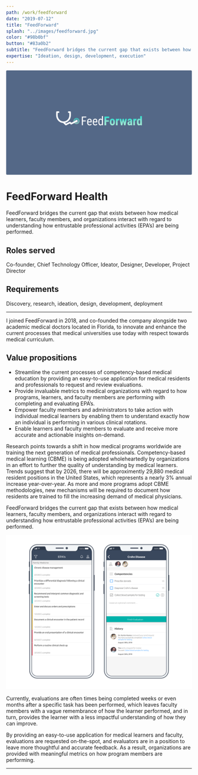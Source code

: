 ```yaml
---
path: /work/feedforward
date: "2019-07-12"
title: "FeedForward"
splash: "../images/feedforward.jpg"
color: "#98b0bf"
button: "#83a0b2"
subtitle: "FeedForward bridges the current gap that exists between how medical learners, faculty members, and organizations interact with regard to understanding how entrustable professional activities (EPA’s) are being performed."
expertise: "Ideation, design, development, execution"
---
```


<img alt="FeedForward" src="../images/feedforward-splash.png">

# FeedForward Health

FeedForward bridges the current gap that exists between how medical learners, faculty members, and organizations interact with regard to understanding how entrustable professional activities (EPA’s) are being performed.

## Roles served

Co-founder, Chief Technology Officer, Ideator, Designer, Developer, Project Director

## Requirements

Discovery, research, ideation, design, development, deployment

---

I joined FeedForward in 2018, and co-founded the company alongside two academic medical doctors located in Florida, to innovate and enhance the current processes that medical universities use today with respect towards medical curriculum.

## Value propositions

- Streamline the current processes of competency-based medical education by providing an easy-to-use application for medical residents and professionals to request and review evaluations.
- Provide invaluable metrics to medical organizations with regard to how programs, learners, and faculty members are performing with completing and evaluating EPA’s.
- Empower faculty members and administrators to take action with individual medical learners by enabling them to understand exactly how an individual is performing in various clinical rotations.
- Enable learners and faculty members to evaluate and receive more accurate and actionable insights on-demand.

Research points towards a shift in how medical programs worldwide are training the next generation of medical professionals. Competency-based medical learning (CBME) is being adopted wholeheartedly by organizations in an effort to further the quality of understanding by medical learners. Trends suggest that by 2026, there will be approximently 29,880 medical resident positions in the United States, which represents a nearly 3% annual increase year-over-year. As more and more programs adopt CBME methodologies, new mechanisms will be required to document how residents are trained to fill the increasing demand of medical physicians.

FeedForward bridges the current gap that exists between how medical learners, faculty members, and organizations interact with regard to understanding how entrustable professional activities (EPA’s) are being performed.

<img alt="FeedForward" src="../images/feedforward_sample.png">

Currently, evaluations are often times being completed weeks or even months after a specific task has been performed, which leaves faculty members with a vague remembrance of how the learner performed, and in turn, provides the learner with a less impactful understanding of how they can improve.

By providing an easy-to-use application for medical learners and faculty, evaluations are requested on-the-spot, and evaluators are in a position to leave more thoughtful and accurate feedback. As a result, organizations are provided with meaningful metrics on how program members are performing.

---
